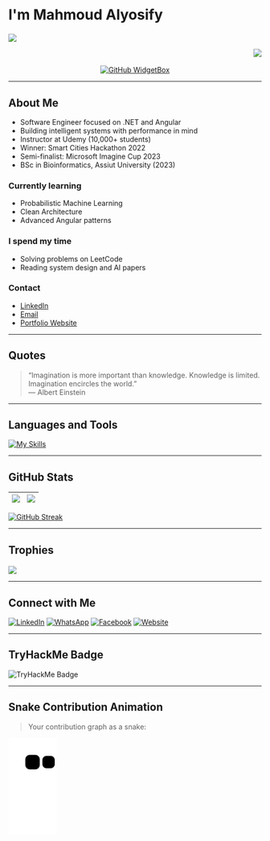 # I'm Mahmoud Alyosify

<img align="center" src="https://readme-typing-svg.herokuapp.com/?font=Roboto+Mono&size=35&center=true&vCenter=true&width=500&height=70&duration=4000&lines=Hi+There!+👋;+I'm+Mahmoud+Alyosify!" />

<p align="right">
  <img src="https://visitor-badge.laobi.icu/badge?page_id=MahmoudAlyosify.MahmoudAlyosify" />
</p>

<p align="center">
  <a href="https://github.com/MahmoudAlyosify/github-widgetbox">
    <img width="60%" height="50%" src="https://github-widgetbox.vercel.app/api/profile?username=MahmoudAlyosify&data=followers,repositories,stars,commits" alt="GitHub WidgetBox" />
  </a>
</p>

---

## About Me

- Software Engineer focused on .NET and Angular  
- Building intelligent systems with performance in mind  
- Instructor at Udemy (10,000+ students)  
- Winner: Smart Cities Hackathon 2022  
- Semi-finalist: Microsoft Imagine Cup 2023  
- BSc in Bioinformatics, Assiut University (2023)

### Currently learning
- Probabilistic Machine Learning  
- Clean Architecture  
- Advanced Angular patterns

### I spend my time
- Solving problems on LeetCode  
- Reading system design and AI papers

### Contact
- [LinkedIn](https://www.linkedin.com/in/mahmoudalyosify/)
- [Email](mailto:mahmoudalyosify@gmail.com)
- [Portfolio Website](https://mahmoudalyosifysite.github.io/)

---

## Quotes

> “Imagination is more important than knowledge. Knowledge is limited. Imagination encircles the world.”  
> — Albert Einstein

---

## Languages and Tools

[![My Skills](https://skills.thijs.gg/icons?i=c,cpp,cs,py,java,r,html,css,js,ts,angular,dotnet,nodejs,sql,docker,git,azure)](https://skills.thijs.gg)

---

## GitHub Stats

| <img src="https://github-readme-stats.vercel.app/api?username=MahmoudAlyosify&show_icons=true&theme=discord_old_blurple&hide_border=true" height="200"/> | <img src="https://github-readme-stats.vercel.app/api/top-langs/?username=MahmoudAlyosify&layout=compact&theme=discord_old_blurple&hide_border=true" height="200"/> |
|---|---|

[![GitHub Streak](http://github-readme-streak-stats.herokuapp.com?user=MahmoudAlyosify&theme=neon-dark)](https://git.io/streak-stats)

---

## Trophies

<img align="center" src="https://github-profile-trophy.vercel.app/?username=MahmoudAlyosify&row=1&column=6" />

---

## Connect with Me

[![LinkedIn](https://www.svgrepo.com/show/157006/linkedin.svg)](https://www.linkedin.com/in/mahmoudalyosify/)
[![WhatsApp](https://www.svgrepo.com/show/349563/whatsapp.svg)](https://wa.me/+201145557959)
[![Facebook](https://www.svgrepo.com/show/157810/facebook.svg)](https://www.facebook.com/MahmoudAlyosify/)
[![Website](https://user-images.githubusercontent.com/59246305/190517045-04179323-82d2-4b65-889d-752e92bd1626.png)](https://mahmoudalyosifysite.github.io/)

---

## TryHackMe Badge

<img src="https://tryhackme-badges.s3.amazonaws.com/mahmoudalyosify.png" alt="TryHackMe Badge" />

---

## Snake Contribution Animation

> Your contribution graph as a snake:

![Snake animation](https://github.com/MahmoudAlyosify/MahmoudAlyosify/blob/output/github-contribution-grid-snake.svg)
